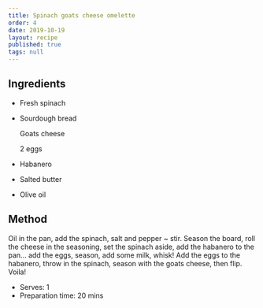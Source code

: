 ```yaml
---
title: Spinach goats cheese omelette
order: 4
date: 2019-10-19
layout: recipe
published: true
tags: null
---
```

## Ingredients

* Fresh spinach
* Sourdough bread

  Goats cheese

  2 eggs
* Habanero
* Salted butter
* Olive oil

## Method

Oil in the pan, add the spinach, salt and pepper ~ stir.  Season the board, roll the cheese in the seasoning, set the spinach aside, add the habanero to the pan... add the eggs, season, add some milk, whisk! Add the eggs to the habanero, throw in the spinach, season with the goats cheese, then flip. Voila!

* Serves: 1
* Preparation time: 20 mins